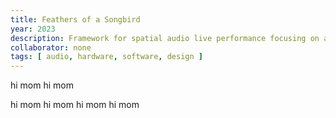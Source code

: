 ```yaml
---
title: Feathers of a Songbird
year: 2023
description: Framework for spatial audio live performance focusing on accessible technology and reproducibility
collaborator: none
tags: [ audio, hardware, software, design ]
---
```

hi mom hi mom

hi mom
hi mom
hi mom
hi mom

